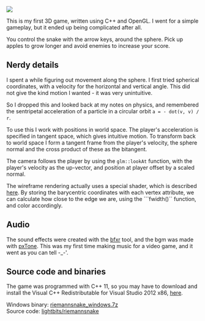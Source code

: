 ![][1]

This is my first 3D game, written using C++ and OpenGL. 
I went for a simple gameplay, but it ended up being complicated after all.

You control the snake with the arrow keys, around the sphere. 
Pick up apples to grow longer and avoid enemies to increase your score.

## Nerdy details
I spent a while figuring out movement along the sphere. I first tried spherical coordinates, with a velocity for the horizontal and vertical angle. This did not give the kind motion I wanted - it was very unintuitive.

So I dropped this and looked back at my notes on physics, and remembered the sentripetal acceleration of a particle in a circular orbit ``a = - dot(v, v) / r``.

To use this I work with positions in world space. The player's acceleration is specified in tangent space, which gives intuitive motion. To transform back to world space I form a tangent frame from the player's velocity, the sphere normal and the cross product of these as the bitangent.

The camera follows the player by using the ``glm::lookAt`` function, with the player's velocity as the up-vector, and position at player offset by a scaled normal.

The wireframe rendering actually uses a special shader, which is described [here][2]. By storing the barycentric coordinates with each vertex attribute, we can calculate how close to the edge we are, using the ```fwidth()`` function, and color accordingly.

## Audio
The sound effects were created with the [bfxr][3] tool, and the bgm was made with [pxTone][4]. This was my first time making music for a video game, and it went as you can tell -_-'.

## Source code and binaries
The game was programmed with C++ 11, so you may have to download and install the Visual C++ Redistributable for Visual Studio 2012 x86, [here][5].

Windows binary: [riemannsnake_windows.7z][6]  
Source code: [lightbits/riemannsnake][7]

  [1]: /posts/snake/screenshot0.png
  [2]: http://codeflow.org/entries/2012/aug/02/easy-wireframe-display-with-barycentric-coordinates/
  [3]: http://www.bfxr.net/
  [4]: http://pxtone.haru.gs/
  [5]: http://www.microsoft.com/en-us/download/details.aspx?id=30679
  [6]: https://dl.dropboxusercontent.com/u/27844576/Releases/riemannsnake_windows.7z
  [7]: https://github.com/lightbits/riemannsnake